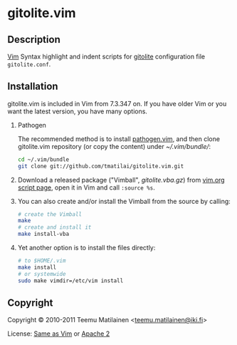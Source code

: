 gitolite.vim
============

Description
-----------

[Vim][] Syntax highlight and indent scripts for [gitolite][] configuration file
`gitolite.conf`.

Installation
------------

gitolite.vim is included in Vim from 7.3.347 on.  If you have older Vim or you
want the latest version, you have many options.

1.  Pathogen

    The recommended method is to install [pathogen.vim][], and then clone
    gitolite.vim repository (or copy the content) under _~/.vim/bundle/_:

    ```sh
    cd ~/.vim/bundle
    git clone git://github.com/tmatilai/gitolite.vim.git
    ```

2.  Download a released package ("Vimball", _gitolite.vba.gz_) from
    [vim.org script page][script_page], open it in Vim and call `:source %s`.

3.  You can also create and/or install the Vimball from the source by calling:

    ```sh
    # create the Vimball
    make
    # create and install it
    make install-vba
    ```

4.  Yet another option is to install the files directly:

    ```sh
    # to $HOME/.vim
    make install
    # or systemwide
    sudo make vimdir=/etc/vim install
    ```

Copyright
---------

Copyright © 2010-2011 Teemu Matilainen <<teemu.matilainen@iki.fi>>

License: [Same as Vim][vim_license] or [Apache 2](http://www.apache.org/licenses/LICENSE-2.0)

[Vim]: http://www.vim.org/
[gitolite]: https://github.com/sitaramc/gitolite
[script_page]: http://www.vim.org/scripts/script.php?script_id=2900
[pathogen.vim]: https://github.com/tpope/vim-pathogen
[vim_license]: http://vimdoc.sourceforge.net/htmldoc/uganda.html#license
